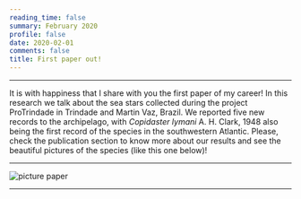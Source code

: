 ```yaml
--- 
reading_time: false
summary: February 2020
profile: false
date: 2020-02-01
comments: false
title: First paper out!
---
```

---

It is with happiness that I share with you the first paper of my career! In this research we talk about the sea stars collected during the project ProTrindade 
in Trindade and Martin Vaz, Brazil. We reported five new records to the archipelago, with _Copidaster lymani_ A. H. Clark, 1948 also being the first record of the species in 
the southwestern Atlantic. Please, check the publication section to know more about our results and see the beautiful pictures of the species (like this one below)! 

---
![picture paper](https://raw.githubusercontent.com/rosanafcunha/rosanafcunha/master/static/media/trindade.png "Paper 2020")

---
